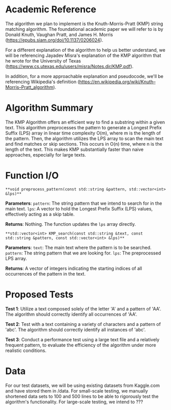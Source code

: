 

# Academic Reference
The algorithm we plan to implement is the Knuth-Morris-Pratt (KMP) string matching algorithm. The foundational academic paper we will refer to is by Donald Knuth, Vaughan Pratt, and James H. Morris (https://epubs.siam.org/doi/10.1137/0206024).

For a different explanation of the algorithm to help us better understand, we will be referencing Jayadev Misra's explanation of the KMP algorithm that he wrote for the University of Texas (https://www.cs.utexas.edu/users/misra/Notes.dir/KMP.pdf).

In addition, for a more approachable explanation and pseudocode, we'll be referencing Wikipedia's definition (https://en.wikipedia.org/wiki/Knuth–Morris–Pratt_algorithm).

# Algorithm Summary
The KMP Algorithm offers an efficient way to find a substring within a given text. This algorithm preprocesses the pattern to generate a Longest Prefix Suffix (LPS) array in linear time complexity O(m), where m is the length of the pattern. Then, the algorithm utilizes the LPS array to scan the main text and find matches or skip sections. This occurs in O(n) time, where n is the length of the text. This makes KMP substantially faster than naive approaches, especially for large texts.

# Function I/O
`**void preprocess_pattern(const std::string &pattern, std::vector<int> &lps)**`

**Parameters**:
  `pattern`: The string pattern that we intend to search for in the main text.
  `lps`: A vector to hold the Longest Prefix Suffix (LPS) values, effectively acting as a skip table.
  
**Returns**:
  Nothing. The function updates the `lps` array directly.

`**std::vector<int> KMP_search(const std::string &text, const std::string &pattern, const std::vector<int> &lps)**`

**Parameters**:
  `text`: The main text where the pattern is to be searched.
  `pattern`: The string pattern that we are looking for.
  `lps`: The preprocessed LPS array.
  
**Returns**:
  A vector of integers indicating the starting indices of all occurrences of the pattern in the text.

# Proposed Tests
**Test 1**: Utilize a text composed solely of the letter 'A' and a pattern of 'AA'. The algorithm should correctly identify all occurrences of 'AA'.

**Test 2**: Test with a text containing a variety of characters and a pattern of 'abc'. The algorithm should correctly identify all instances of 'abc'.

**Test 3**: Conduct a performance test using a large text file and a relatively frequent pattern, to evaluate the efficiency of the algorithm under more realistic conditions.

# Data
For our test datasets, we will be using existing datasets from Kaggle.com and have stored them in /data. For small-scale testing, we manually shortened data sets to 100 and 500 lines to be able to rigorously test the algorithm's functionality. For large-scale testing, we intend to ???
